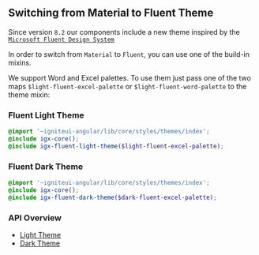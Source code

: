 ## Switching from Material to Fluent Theme
Since version `8.2` our components include a new theme inspired by the [`Microsoft Fluent Design System`](https://www.microsoft.com/design/fluent/)  
 
In order to switch from `Material` to `Fluent`, you can use one of the build-in mixins.  

We support Word and Excel palettes. To use them just pass one of the two maps `$light-fluent-excel-palette` or `$light-fluent-word-palette` to the theme mixin:

### Fluent Light Theme
```scss
@import '~igniteui-angular/lib/core/styles/themes/index';
@include igx-core();
@include igx-fluent-light-theme($light-fluent-excel-palette);
```

### Fluent Dark Theme
```scss
@import '~igniteui-angular/lib/core/styles/themes/index';
@include igx-core();
@include igx-fluent-dark-theme($dark-fluent-excel-palette);
```

### API Overview
* [Light Theme]({environment:sassApiUrl}/index.html#mixin-igx-fluent-light-theme)
* [Dark Theme]({environment:sassApiUrl}/index.html#mixin-igx-fluent-dark-theme)
